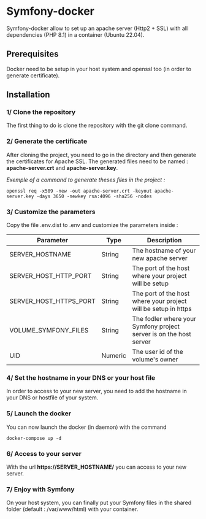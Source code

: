 # Symfony-docker

Symfony-docker allow to set up an apache server (Http2 + SSL) with all dependencies (PHP 8.1) in a container (Ubuntu 22.04).

## Prerequisites 

Docker need to be setup in your host system and openssl too (in order to generate certificate).

## Installation

### 1/ Clone the repository

The first thing to do is clone the repository with the git clone command.

### 2/ Generate the certificate

After cloning the project, you need to go in the directory and then generate the certificates for Apache SSL. The generated files need to be named : __apache-server.crt__ and __apache-server.key__.


*Exemple of a command to generate theses files in the project :*

    openssl req -x509 -new -out apache-server.crt -keyout apache-server.key -days 3650 -newkey rsa:4096 -sha256 -nodes

### 3/ Customize the parameters

Copy the file .env.dist to .env and customize the parameters inside :

| Parameter | Type | Description | 
|-----------|------|-------------|
| SERVER_HOSTNAME | String | The hostname of your new apache server |
| SERVER_HOST_HTTP_PORT | String | The port of the host where your project will be setup |
| SERVER_HOST_HTTPS_PORT | String | The port of the host where your project will be setup in https |
| VOLUME_SYMFONY_FILES | String | The fodler where your Symfony project server is on the host server|
| UID | Numeric | The user id of the volume's owner |

### 4/ Set the hostname in your DNS or your host file

In order to access to your new server, you need to add the hostname in your DNS or hostfile of your system.

### 5/ Launch the docker

You can now launch the docker (in daemon) with the command

    docker-compose up -d

### 6/ Access to your server

With the url **https://SERVER_HOSTNAME/** you can access to your new server.

### 7/ Enjoy with Symfony

On your host system, you can finally put your Symfony files in the shared folder (default : /var/www/html) with your container.







